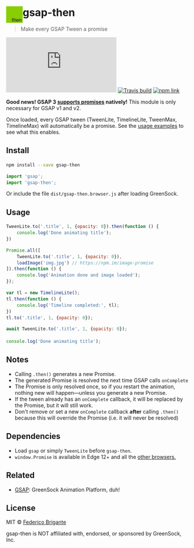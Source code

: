 # <img src="logo.svg" width="45" align="left"> gsap-then

> Make every GSAP Tween a promise

[![gzipped size](https://badges.herokuapp.com/size/github/fregante/gsap-then/master/dist/gsap-then.browser.js?gzip=true&label=gzipped%20size)](#readme)
[![Travis build](https://api.travis-ci.org/fregante/gsap-then.svg?branch=master)](https://travis-ci.org/fregante/gsap-then)
[![npm link](https://img.shields.io/npm/v/gsap-then.svg)](https://www.npmjs.com/package/gsap-then)

**Good news! GSAP 3 [supports promises](https://greensock.com/docs/v3/GSAP/Tween/then()) natively!** This module is only necessary for GSAP v1 and v2.

Once loaded, every GSAP tween (TweenLite, TimelineLite, TweenMax, TimelineMax) will automatically be a promise. See the [usage examples](#usage) to see what this enables.

## Install

```sh
npm install --save gsap-then
```

```js
import 'gsap';
import 'gsap-then';
```

Or include the file `dist/gsap-then.browser.js` after loading GreenSock.

## Usage

```js
TweenLite.to('.title', 1, {opacity: 0}).then(function () {
	console.log('Done animating title');
})
```

```js
Promise.all([
	TweenLite.to('.title', 1, {opacity: 0}),
	loadImage('img.jpg') // https://npm.im/image-promise
]).then(function () {
	console.log('Animation done and image loaded');
});
```

```js
var tl = new TimelineLite();
tl.then(function () {
	console.log('Timeline completed:', tl);
})
tl.to('.title', 1, {opacity: 0});
```

```js
await TweenLite.to('.title', 1, {opacity: 0});

console.log('Done animating title');
```

## Notes

* Calling `.then()` generates a new Promise.
* The generated Promise is resolved the next time GSAP calls `onComplete`
* The Promise is only resolved once, so if you restart the animation, nothing new will happen—unless you generate a new Promise.
* If the tween already has an `onComplete` callback, it will be replaced by the Promise, but it will still work.
* Don't remove or set a new `onComplete` callback **after** calling `.then()` because this will override the Promise (i.e. it will never be resolved)

## Dependencies

*  Load `gsap` or simply `TweenLite` before `gsap-then`.
* `window.Promise` is available in Edge 12+ and all the [other browsers.](https://caniuse.com/#feat=promises)

## Related

* [GSAP](https://github.com/greensock/GreenSock-JS): GreenSock Animation Platform, duh!

## License

MIT © [Federico Brigante](https://bfred.it)

gsap-then is NOT affiliated with, endorsed, or sponsored by GreenSock, Inc.
